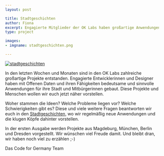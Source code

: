 ```yaml
---
layout: post

title: Stadtgeschichten
author: Fiona
excerpt: Engagierte Mitglieder der OK Labs haben großartige Anwendungen entwickelt. Jetzt wird es Zeit, ihre Geschichte zu erzählen!
type: project

images:
- imgname: stadtgeschichten.png

---
```

[![stadtgeschichten](/blog/stadtgeschichten.png)](http://codefor.de/stadtgeschichten)

In den letzten Wochen und Monaten sind in den OK Labs zahlreiche großartige Projekte entstanden. Engagierte Entwicklerinnen und Designer haben mit Offenen Daten und ihren Fähigkeiten bedeutsame und sinnvolle Anwendungen für ihre Stadt und Mitbürgerinnen gebaut. Diese Projekte und Menschen wollen wir euch jetzt näher vorstellen.

Woher stammen die Ideen? Welche Probleme liegen vor? Welche Schwierigkeiten gibt es? Diese und viele weitere Fragen beantworten wir euch in den [Stadtgeschichten][], wo wir regelmäßig neue Anwendungen und die klugen Köpfe dahinter vorstellen.

In der ersten Ausgabe werden Projekte aus Magdeburg, München, Berlin und Dresden vorgestellt.
Wir wünschen viel Freude damit. Und bleibt dran, wir haben noch viel zu erzählen ;-)

Das Code for Germany Team

[Stadtgeschichten]: http://codefor.de/stadtgeschichten
